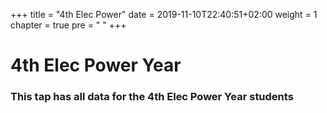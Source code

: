 +++
title = "4th Elec Power"
date = 2019-11-10T22:40:51+02:00
weight = 1
chapter = true
pre = "<i class='fas fa-graduation-cap'></i> "
+++

# 4th Elec Power Year

### This tap has all data for the 4th Elec Power Year  students

